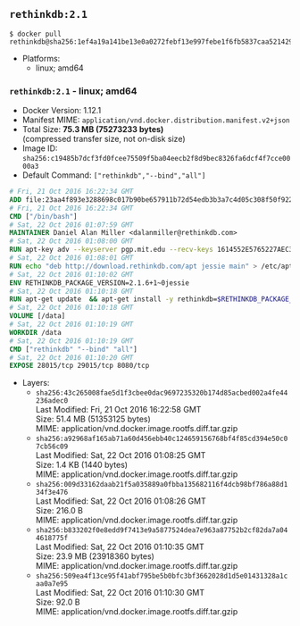 ## `rethinkdb:2.1`

```console
$ docker pull rethinkdb@sha256:1ef4a19a141be13e0a0272febf13e997febe1f6fb5837caa521429b498d2ea85
```

-	Platforms:
	-	linux; amd64

### `rethinkdb:2.1` - linux; amd64

-	Docker Version: 1.12.1
-	Manifest MIME: `application/vnd.docker.distribution.manifest.v2+json`
-	Total Size: **75.3 MB (75273233 bytes)**  
	(compressed transfer size, not on-disk size)
-	Image ID: `sha256:c19485b7dcf3fd0fcee75509f5ba04eecb2f8d9bec8326fa6dcf4f7cce0000a3`
-	Default Command: `["rethinkdb","--bind","all"]`

```dockerfile
# Fri, 21 Oct 2016 16:22:34 GMT
ADD file:23aa4f893e3288698c017b90be657911b72d54edb3b3a7c4d05c308f50f9228f in / 
# Fri, 21 Oct 2016 16:22:34 GMT
CMD ["/bin/bash"]
# Sat, 22 Oct 2016 01:07:59 GMT
MAINTAINER Daniel Alan Miller <dalanmiller@rethinkdb.com>
# Sat, 22 Oct 2016 01:08:00 GMT
RUN apt-key adv --keyserver pgp.mit.edu --recv-keys 1614552E5765227AEC39EFCFA7E00EF33A8F2399
# Sat, 22 Oct 2016 01:08:01 GMT
RUN echo "deb http://download.rethinkdb.com/apt jessie main" > /etc/apt/sources.list.d/rethinkdb.list
# Sat, 22 Oct 2016 01:10:02 GMT
ENV RETHINKDB_PACKAGE_VERSION=2.1.6+1~0jessie
# Sat, 22 Oct 2016 01:10:18 GMT
RUN apt-get update 	&& apt-get install -y rethinkdb=$RETHINKDB_PACKAGE_VERSION 	&& rm -rf /var/lib/apt/lists/*
# Sat, 22 Oct 2016 01:10:18 GMT
VOLUME [/data]
# Sat, 22 Oct 2016 01:10:19 GMT
WORKDIR /data
# Sat, 22 Oct 2016 01:10:19 GMT
CMD ["rethinkdb" "--bind" "all"]
# Sat, 22 Oct 2016 01:10:20 GMT
EXPOSE 28015/tcp 29015/tcp 8080/tcp
```

-	Layers:
	-	`sha256:43c265008fae5d1f3cbee0dac9697235320b174d85acbed002a4fe44236adec0`  
		Last Modified: Fri, 21 Oct 2016 16:22:58 GMT  
		Size: 51.4 MB (51353125 bytes)  
		MIME: application/vnd.docker.image.rootfs.diff.tar.gzip
	-	`sha256:a92968af165ab71a60d456ebb40c124659156768bf4f85cd394e50c07cb56c09`  
		Last Modified: Sat, 22 Oct 2016 01:08:25 GMT  
		Size: 1.4 KB (1440 bytes)  
		MIME: application/vnd.docker.image.rootfs.diff.tar.gzip
	-	`sha256:009d33162daab21f5a035889a0fbba135682116f4dcb98bf786a88d134f3e476`  
		Last Modified: Sat, 22 Oct 2016 01:08:26 GMT  
		Size: 216.0 B  
		MIME: application/vnd.docker.image.rootfs.diff.tar.gzip
	-	`sha256:b833202f0e8edd9f7413e9a5877524dea7e963a87752b2cf82da7a044618775f`  
		Last Modified: Sat, 22 Oct 2016 01:10:35 GMT  
		Size: 23.9 MB (23918360 bytes)  
		MIME: application/vnd.docker.image.rootfs.diff.tar.gzip
	-	`sha256:509ea4f13ce95f41abf795be5b0bfc3bf3662028d1d5e01431328a1caa0a7e95`  
		Last Modified: Sat, 22 Oct 2016 01:10:30 GMT  
		Size: 92.0 B  
		MIME: application/vnd.docker.image.rootfs.diff.tar.gzip
